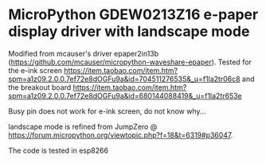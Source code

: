 # MicroPython  GDEW0213Z16 e-paper display driver with landscape mode



Modified from mcauser's driver epaper2in13b (https://github.com/mcauser/micropython-waveshare-epaper). Tested for the e-ink screen https://item.taobao.com/item.htm?spm=a1z09.2.0.0.7ef72e8dOGFu9a&id=704511276535&_u=f1la2tr06c8 and the breakout board https://item.taobao.com/item.htm?spm=a1z09.2.0.0.7ef72e8dOGFu9a&id=680144088419&_u=f1la2tr653e

Busy pin does not work for e-ink screen, do not know why...

landscape mode is refined from JumpZero @ https://forum.micropython.org/viewtopic.php?f=18&t=6319#p36047. 

The code is tested in esp8266
